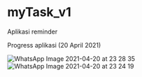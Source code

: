 # myTask_v1
Aplikasi reminder

Progress aplikasi (20 April 2021)

![WhatsApp Image 2021-04-20 at 23 28 35](https://user-images.githubusercontent.com/54470282/115432065-2fdbdc80-a230-11eb-9daf-39b619bcfc39.jpeg)
 ![WhatsApp Image 2021-04-20 at 23 24 19](https://user-images.githubusercontent.com/54470282/115431630-b80db200-a22f-11eb-88ad-44559a93df49.jpeg)


